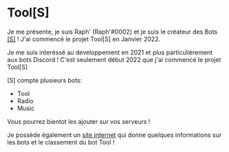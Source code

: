 # Tool[S]

Je me présente, je suis Raph' (Raph'#0002) et je suis le créateur des Bots [[S]](https://discord.gg/YQyadMUxnu) !
J'ai commencé le projet Tool[S] en Janvier 2022.

Je me suis interéssé au developpement en 2021 et plus particulièrement aux bots Discord ! C'est seulement début 2022 que j'ai commencé le projet Tool[S]

[S] compte plusieurs bots:
- Tool
- Radio
- Music

Vous pourrez bientot les ajouter sur vos serveurs !

Je possède également un [site internet](https://toolsbot.ml) qui donne quelques informations sur les bots et le classement du bot Tool !
